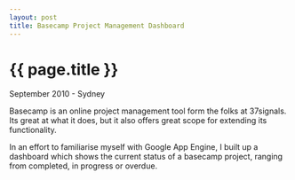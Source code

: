 ```yaml
---
layout: post
title: Basecamp Project Management Dashboard
---
```


{{ page.title }}
================

<p class="meta">September 2010 - Sydney</p>

Basecamp is an online project management tool form the folks at 37signals. Its great at what it does, but it also offers great scope for extending its functionality.

In an effort to familiarise myself with Google App Engine, I built up a dashboard which shows the current status of a basecamp project, ranging from completed, in progress or overdue.


